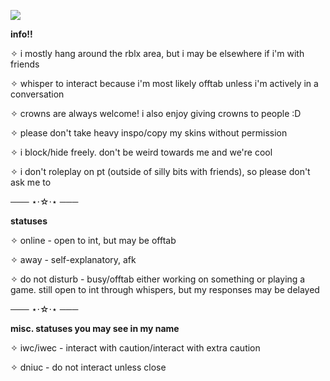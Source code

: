 ![](https://media.discordapp.net/attachments/995111734891270185/1340913654832304159/tumblr_36967e1cf4f401284a6bb2df0c8daecc_76351dad_250.webp?ex=67bf4b68&is=67bdf9e8&hm=2ee21041d9aaf1c8e08ef585a31ed6cf3b42e326be94b1f917138d2e371bc12f&animated=true)

**info!!**

✧ i mostly hang around the rblx area, but i may be elsewhere if i'm with friends

✧ whisper to interact because i'm most likely offtab unless i'm actively in a conversation

✧ crowns are always welcome! i also enjoy giving crowns to people :D

✧ please don't take heavy inspo/copy my skins without permission

✧ i block/hide freely. don't be weird towards me and we're cool

✧ i don't roleplay on pt (outside of silly bits with friends), so please don't ask me to 

─── ⋆⋅☆⋅⋆ ───

**statuses**

✧ online - open to int, but may be offtab

✧ away - self-explanatory, afk

✧ do not disturb - busy/offtab either working on something or playing a game. still open to int through whispers, but my responses may be delayed

─── ⋆⋅☆⋅⋆ ───

**misc. statuses you may see in my name**

✧ iwc/iwec - interact with caution/interact with extra caution

✧ dniuc - do not interact unless close
